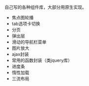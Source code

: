 自己写的各种组件库，大部分用原生实现。
* 焦点图轮播
* tab选项卡切换
* 分页
* 弹出层
* 滑动的导航栏菜单
* 图片放大
* ajax封装
* 常用的函数封装（类jquery库）
* 进度条
* 惰性加载
* 三流布局

